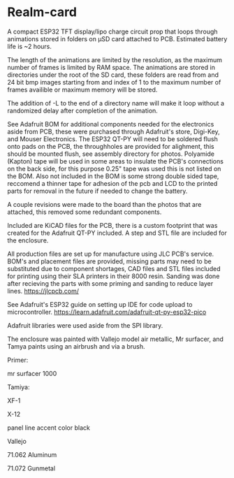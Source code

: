 # Realm-card
A compact ESP32 TFT display/lipo charge circuit prop that loops through animations stored in folders on µSD card attached to PCB. Estimated battery life is ~2 hours. 

The length of the animations are limited by the resolution, as the maximum number of frames is limited by RAM space.
The animations are stored in directories under the root of the SD card, these folders are read from and 24 bit bmp images starting from and index of 1 to the maximum number of frames availible or maximum memory will be stored.


The addition of -L to the end of a directory name will make it loop without a randomized delay after completion of the animation.


See Adafruit BOM for additional components needed for the electronics aside from PCB, these were purchased through Adafruit's store, Digi-Key, and Mouser Electronics.
The ESP32 QT-PY will need to be soldered flush onto pads on the PCB, the throughholes are provided for alighment, this should be mounted flush, see assembly directory for photos. Polyamide (Kapton) tape will be used in some areas to insulate the PCB's connections on the back side, for this purpose 0.25" tape was used this is not listed on the BOM. Also not included in the BOM is some strong double sided tape, reccomend a thinner tape for adhesion of the pcb and LCD to the printed parts for removal in the future if needed to change the battery.


A couple revisions were made to the board than the photos that are attached, this removed some redundant components.

Included are KiCAD files for the PCB, there is a custom footprint that was created for the Adafruit QT-PY included. A step and STL file are included for the enclosure.


All production files are set up for manufacture using JLC PCB's service. BOM's and placement files are provided, missing parts may need to be substituted due to component shortages, CAD files and STL files included for printing using their SLA printers in their 8000 resin. Sanding was done after recieving the parts with some priming and sanding to reduce layer lines.
https://jlcpcb.com/


See Adafruit's ESP32 guide on setting up IDE for code upload to microcontroller.
https://learn.adafruit.com/adafruit-qt-py-esp32-pico


Adafruit libraries were used aside from the SPI library.


The enclosure was painted with Vallejo model air metallic, Mr surfacer, and Tamya paints using an airbrush and via a brush.

Primer:

mr surfacer 1000

Tamiya:

XF-1 

X-12 

panel line accent color black

Vallejo

71.062 Aluminum

71.072 Gunmetal
